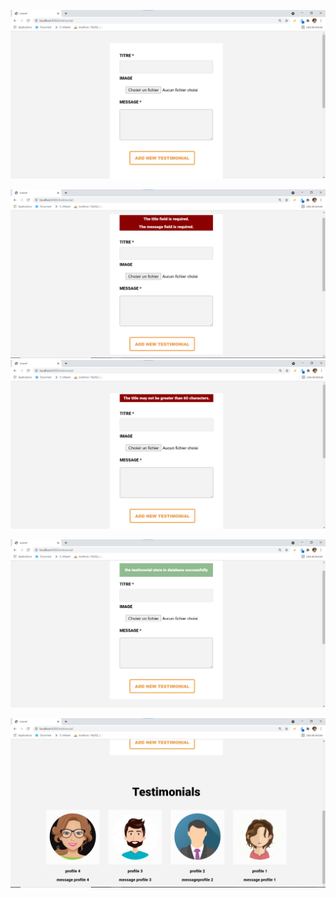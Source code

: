 
![](imagesOfProjectResult/formTest.png)

![](imagesOfProjectResult/errorFiledRequired.png)
![](imagesOfProjectResult/titleLenght.png)

![](imagesOfProjectResult/suusces.png)

![](imagesOfProjectResult/profiles.png)


